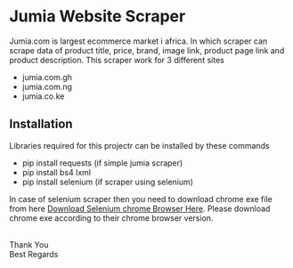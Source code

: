 # Jumia Website Scraper
Jumia.com is largest ecommerce market i africa. In which scraper can scrape data of product title, price, brand, image link, product page link and product description. This scraper work for 3 different sites
* jumia.com.gh
* jumia.com.ng
* jumia.co.ke 

## Installation
Libraries required for this projectr can be installed by these commands
* pip install requests (if simple jumia scraper)
* pip install bs4 lxml
* pip install selenium (if scraper using selenium)

In case of selenium scraper then you need to download chrome exe file from here [Download Selenium chrome Browser Here](https://chromedriver.chromium.org/downloads). Please download chrome exe according to their chrome browser version.

<br>
Thank You
<br>
Best Regards
